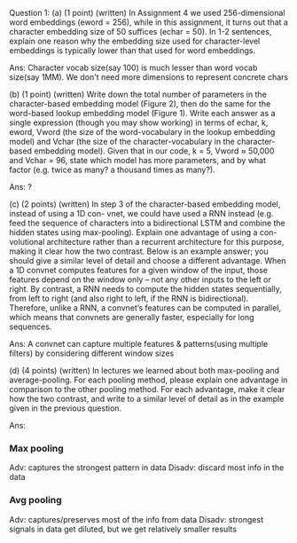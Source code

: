 Question 1:
(a) (1 point) (written) In Assignment 4 we used 256-dimensional word embeddings (eword = 256), while in this assignment, it turns out that a character embedding size of 50 suffices (echar = 50). In 1-2 sentences, explain one reason why the embedding size used for character-level embeddings is typically lower than that used for word embeddings.

Ans: Character vocab size(say 100) is much lesser than word vocab size(say 1MM). We don't need more dimensions to represent concrete chars

(b) (1 point) (written) Write down the total number of parameters in the character-based embedding model (Figure 2), then do the same for the word-based lookup embedding model (Figure 1). Write each answer as a single expression (though you may show working) in terms of echar, k, eword, Vword (the size of the word-vocabulary in the lookup embedding model) and Vchar (the size of the character-vocabulary in the character-based embedding model).
Given that in our code, k = 5, Vword ≈ 50,000 and Vchar = 96, state which model has more parameters, and by what factor (e.g. twice as many? a thousand times as many?).

Ans: ?

(c) (2 points) (written) In step 3 of the character-based embedding model, instead of using a 1D con- vnet, we could have used a RNN instead (e.g. feed the sequence of characters into a bidirectional LSTM and combine the hidden states using max-pooling). Explain one advantage of using a con- volutional architecture rather than a recurrent architecture for this purpose, making it clear how the two contrast. Below is an example answer; you should give a similar level of detail and choose a different advantage.
When a 1D convnet computes features for a given window of the input, those features depend on the window only – not any other inputs to the left or right. By contrast, a RNN needs to compute the hidden states sequentially, from left to right (and also right to left, if the RNN is bidirectional). Therefore, unlike a RNN, a convnet’s features can be computed in parallel, which means that convnets are generally faster, especially for long sequences.

Ans: A convnet can capture multiple features & patterns(using multiple filters) by considering different window sizes 

(d) (4 points) (written) In lectures we learned about both max-pooling and average-pooling. For each pooling method, please explain one advantage in comparison to the other pooling method. For each advantage, make it clear how the two contrast, and write to a similar level of detail as in the example given in the previous question.

Ans: 
### Max pooling
Adv: captures the strongest pattern in data
Disadv: discard most info in the data

### Avg pooling
Adv: captures/preserves most of the info from data
Disadv: strongest signals in data get diluted, but we get relatively smaller results
